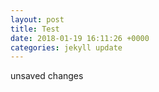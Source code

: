 ```yaml
---
layout: post
title: Test
date: 2018-01-19 16:11:26 +0000
categories: jekyll update
---
```

unsaved changes
